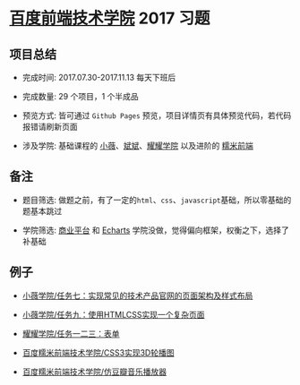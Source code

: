 # [百度前端技术学院][百度前端技术学院] 2017 习题

## 项目总结

* 完成时间: 2017.07.30-2017.11.13 每天下班后

* 完成数量: 29 个项目，1 个半成品

* 预览方式: 皆可通过 `Github Pages` 预览，项目详情页有具体预览代码，若代码报错请刷新页面

* 涉及学院: 基础课程的 [小薇][小薇]、[斌斌](斌斌)、[耀耀学院](耀耀) 以及进阶的 [糯米前端](糯米)

## 备注

* 题目筛选: 做题之前，有了一定的`html`、`css`、`javascript`基础，所以零基础的题基本跳过

* 学院筛选: [商业平台][商业平台] 和 [Echarts][Echarts] 学院没做，觉得偏向框架，权衡之下，选择了补基础

## 例子

* [小薇学院/任务七：实现常见的技术产品官网的页面架构及样式布局](https://xianshenglu.github.io/ife/小薇学院/任务七：实现常见的技术产品官网的页面架构及样式布局/index.html)

* [小薇学院/任务九：使用HTMLCSS实现一个复杂页面](https://xianshenglu.github.io/ife/小薇学院/任务九：使用HTMLCSS实现一个复杂页面/index.html)

* [耀耀学院/任务一二三：表单](https://xianshenglu.github.io/ife/耀耀学院/任务一二三：表单/index.html)

* [百度糯米前端技术学院/CSS3实现3D轮播图](https://xianshenglu.github.io/ife/百度糯米前端技术学院/CSS3实现3D轮播图/index.html)

* [百度糯米前端技术学院/仿豆瓣音乐播放器](https://xianshenglu.github.io/ife/百度糯米前端技术学院/仿豆瓣音乐播放器/index.html)

[百度前端技术学院]: http://ife.baidu.com/2017

[小薇]: http://ife.baidu.com/2017/college/detail/id/9

[斌斌]: http://ife.baidu.com/2017/college/detail/id/10

[耀耀]: http://ife.baidu.com/2017/college/detail/id/11

[糯米]: http://ife.baidu.com/2017/college/detail/id/8

[商业平台]: http://ife.baidu.com/2017/college/detail/id/5

[Echarts]: http://ife.baidu.com/2017/college/detail/id/6
